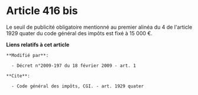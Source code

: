 # Article 416 bis

Le seuil de publicité obligatoire mentionné au premier alinéa du 4 de l'article 1929 quater du code général des impôts est
fixé à 15 000 €.

**Liens relatifs à cet article**

	**Modifié par**:

	  - Décret n°2009-197 du 18 février 2009 - art. 1

	**Cite**:

	  - Code général des impôts, CGI. - art. 1929 quater
